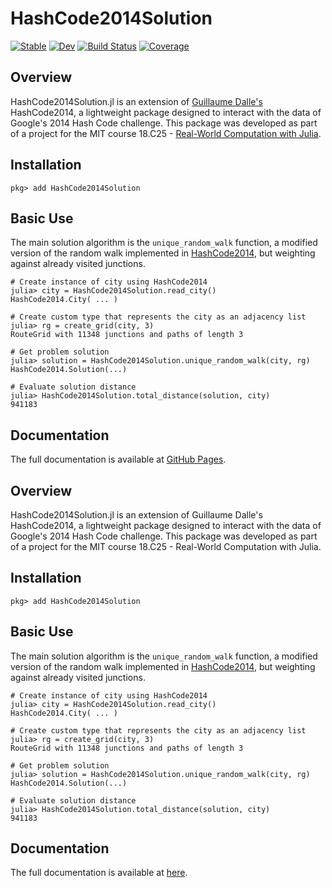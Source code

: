 # HashCode2014Solution

[![Stable](https://img.shields.io/badge/docs-stable-blue.svg)](https://timurUyu.github.io/HashCode2014Solution.jl/stable/)
[![Dev](https://img.shields.io/badge/docs-dev-blue.svg)](https://timurUyu.github.io/HashCode2014Solution.jl/dev/)
[![Build Status](https://github.com/timurUyu/HashCode2014Solution.jl/actions/workflows/CI.yml/badge.svg?branch=main)](https://github.com/timurUyu/HashCode2014Solution.jl/actions/workflows/CI.yml?query=branch%3Amain)
[![Coverage](https://codecov.io/gh/timurUyu/HashCode2014Solution.jl/branch/main/graph/badge.svg)](https://codecov.io/gh/timurUyu/HashCode2014Solution.jl)

## Overview
HashCode2014Solution.jl is an extension of [Guillaume Dalle's](https://github.com/gdalle) HashCode2014, a lightweight package designed to interact with the data of Google's 2014 Hash Code challenge. This package was developed as part of a project for the MIT course 18.C25 - [Real-World Computation with Julia](https://github.com/mitmath/JuliaComputation).

## Installation

```julia-repl
pkg> add HashCode2014Solution
```

## Basic Use
The main solution algorithm is the `unique_random_walk` function, a modified version of the random walk implemented in [HashCode2014](https://github.com/gdalle/HashCode2014.jl), but weighting against already visited junctions.

```julia-repl
# Create instance of city using HashCode2014
julia> city = HashCode2014Solution.read_city()
HashCode2014.City( ... )

# Create custom type that represents the city as an adjacency list
julia> rg = create_grid(city, 3)
RouteGrid with 11348 junctions and paths of length 3

# Get problem solution
julia> solution = HashCode2014Solution.unique_random_walk(city, rg)
HashCode2014.Solution(...)

# Evaluate solution distance
julia> HashCode2014Solution.total_distance(solution, city)
941183
```

## Documentation
The full documentation is available at [GitHub Pages](https://juliagraphs.org/Graphs.jl/dev/).

## Overview
HashCode2014Solution.jl is an extension of Guillaume Dalle's HashCode2014, a lightweight package designed to interact with the data of Google's 2014 Hash Code challenge. This package was developed as part of a project for the MIT course 18.C25 - Real-World Computation with Julia.

## Installation

```julia-repl
pkg> add HashCode2014Solution
```

## Basic Use
The main solution algorithm is the `unique_random_walk` function, a modified version of the random walk implemented in [HashCode2014](https://github.com/gdalle/HashCode2014.jl), but weighting against already visited junctions.

```julia-repl
# Create instance of city using HashCode2014
julia> city = HashCode2014Solution.read_city()
HashCode2014.City( ... )

# Create custom type that represents the city as an adjacency list
julia> rg = create_grid(city, 3)
RouteGrid with 11348 junctions and paths of length 3

# Get problem solution
julia> solution = HashCode2014Solution.unique_random_walk(city, rg)
HashCode2014.Solution(...)

# Evaluate solution distance
julia> HashCode2014Solution.total_distance(solution, city)
941183
```

## Documentation
The full documentation is available at [here](https://timuruyu.github.io/HashCode2014Solution.jl/dev/).
